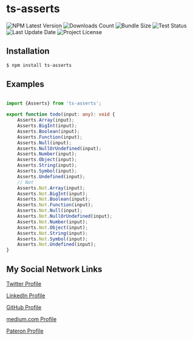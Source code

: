 # ts-asserts

![NPM Latest Version](https://img.shields.io/npm/v/ts-asserts)
![Downloads Count](https://img.shields.io/npm/dm/ts-asserts.svg)
![Bundle Size](https://packagephobia.now.sh/badge?p=ts-asserts)
![Test Status](https://img.shields.io/travis/karbashevskyi/ts-asserts/main.svg)
![Last Update Date](https://img.shields.io/github/last-commit/karbashevskyi/ts-asserts)
![Project License](https://img.shields.io/github/license/karbashevskyi/ts-asserts)

## Installation

```bash
$ npm install ts-asserts
```

## Examples

```typescript

import {Asserts} from 'ts-asserts';

export function todo(input: any): void {
    Asserts.Array(input);
    Asserts.BigInt(input);
    Asserts.Boolean(input);
    Asserts.Function(input);
    Asserts.Null(input);
    Asserts.NullOrUndefined(input);
    Asserts.Number(input);
    Asserts.Object(input);
    Asserts.String(input);
    Asserts.Symbol(input);
    Asserts.Undefined(input);
    // Not
    Asserts.Not.Array(input);
    Asserts.Not.BigInt(input);
    Asserts.Not.Boolean(input);
    Asserts.Not.Function(input);
    Asserts.Not.Null(input);
    Asserts.Not.NullOrUndefined(input);
    Asserts.Not.Number(input);
    Asserts.Not.Object(input);
    Asserts.Not.String(input);
    Asserts.Not.Symbol(input);
    Asserts.Not.Undefined(input);
}

```


## My Social Network Links
[Twitter Profile](https://twitter.com/Karbashevskyi)

[LinkedIn Profile](https://www.linkedin.com/in/ivan-karbashevskyi/)

[GitHub Profile](https://github.com/Karbashevskyi)

[medium.com Profile](https://medium.com/@ivankarbashevskyi)

[Pateron Profile](https://www.patreon.com/karbash)
